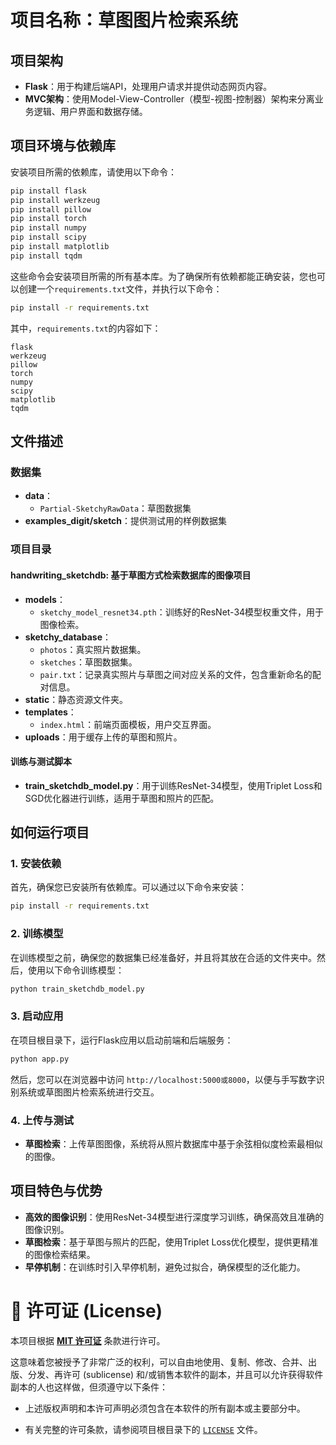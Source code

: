 # 项目名称：草图图片检索系统

## 项目架构

- **Flask**：用于构建后端API，处理用户请求并提供动态网页内容。
- **MVC架构**：使用Model-View-Controller（模型-视图-控制器）架构来分离业务逻辑、用户界面和数据存储。

## 项目环境与依赖库

安装项目所需的依赖库，请使用以下命令：

```bash
pip install flask
pip install werkzeug
pip install pillow
pip install torch
pip install numpy
pip install scipy
pip install matplotlib
pip install tqdm
```

这些命令会安装项目所需的所有基本库。为了确保所有依赖都能正确安装，您也可以创建一个`requirements.txt`文件，并执行以下命令：

```bash
pip install -r requirements.txt
```

其中，`requirements.txt`的内容如下：

```
flask
werkzeug
pillow
torch
numpy
scipy
matplotlib
tqdm
```

## 文件描述

### 数据集

- **data**：
  - `Partial-SketchyRawData`：草图数据集
- **examples_digit/sketch**：提供测试用的样例数据集

### 项目目录

#### handwriting_sketchdb: 基于草图方式检索数据库的图像项目
- **models**：
  - `sketchy_model_resnet34.pth`：训练好的ResNet-34模型权重文件，用于图像检索。
- **sketchy_database**：
  - `photos`：真实照片数据集。
  - `sketches`：草图数据集。
  - `pair.txt`：记录真实照片与草图之间对应关系的文件，包含重新命名的配对信息。
- **static**：静态资源文件夹。
- **templates**：
  - `index.html`：前端页面模板，用户交互界面。
- **uploads**：用于缓存上传的草图和照片。

#### 训练与测试脚本

- **train_sketchdb_model.py**：用于训练ResNet-34模型，使用Triplet Loss和SGD优化器进行训练，适用于草图和照片的匹配。

## 如何运行项目

### 1. 安装依赖

首先，确保您已安装所有依赖库。可以通过以下命令来安装：

```bash
pip install -r requirements.txt
```

### 2. 训练模型

在训练模型之前，确保您的数据集已经准备好，并且将其放在合适的文件夹中。然后，使用以下命令训练模型：

```bash
python train_sketchdb_model.py
```

### 3. 启动应用

在项目根目录下，运行Flask应用以启动前端和后端服务：

```bash
python app.py
```

然后，您可以在浏览器中访问 `http://localhost:5000或8000`，以便与手写数字识别系统或草图图片检索系统进行交互。

### 4. 上传与测试

- **草图检索**：上传草图图像，系统将从照片数据库中基于余弦相似度检索最相似的图像。

## 项目特色与优势

- **高效的图像识别**：使用ResNet-34模型进行深度学习训练，确保高效且准确的图像识别。
- **草图检索**：基于草图与照片的匹配，使用Triplet Loss优化模型，提供更精准的图像检索结果。
- **早停机制**：在训练时引入早停机制，避免过拟合，确保模型的泛化能力。

# 📄 许可证 (License)

本项目根据 **[MIT 许可证](https://opensource.org/licenses/MIT)** 条款进行许可。

这意味着您被授予了非常广泛的权利，可以自由地使用、复制、修改、合并、出版、分发、再许可 (sublicense) 和/或销售本软件的副本，并且可以允许获得软件副本的人也这样做，但须遵守以下条件：

*   上述版权声明和本许可声明必须包含在本软件的所有副本或主要部分中。

* 有关完整的许可条款，请参阅项目根目录下的 [`LICENSE`](./LICENSE) 文件。
